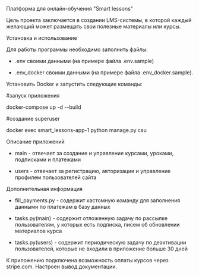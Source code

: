 Платформа для онлайн-обучения "Smart lessons"

Цель проекта заключается в создании LMS-системы, в которой каждый желающий может размещать свои полезные материалы или курсы.


Установка и использование

Для работы программы необходимо заполнить файлы:

- .env своими данными (на примере файла .env.sample)

- .env_docker своими данными (на примере файла .env_docker.sample). 



Установить Docker и запустить следующие команды:

#запуск приложения

docker-compose up -d --build

#создание superuser

docker exec smart_lessons-app-1 python manage.py csu


Описание приложений

 - main - отвечает за создание и управление курсами, уроками, подписками и платежами

 - users - отвечает за регистрацию, авторизации и управление профилем пользователей сайта


Дополнительная информация

 - fill_payments.py - содержит кастомную команду для заполнения данными по платежам в базу данных

 - tasks.py(main) - содержит отложенную задачу по рассылке пользователям, у которых есть подписка, писем об обновлении материалов курса

 - tasks.py(users) - содержит периодическую задачу по деактивации пользователей, которые не входили в приложение больше 30 дней


К приложению подключена возможность оплаты курсов через stripe.com.
Настроен вывод документации.